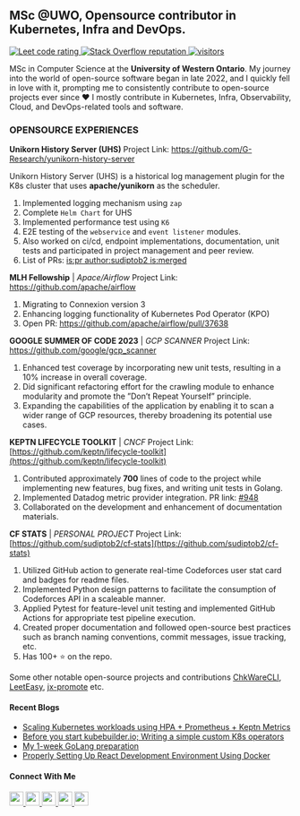 ## MSc @UWO, Opensource contributor in Kubernetes, Infra and DevOps.	 

<p align="left">
  <!--
  <a href="https://leetcode.com/sudiptob2/">
    <img src="https://cp-logo.vercel.app/leetcode/sudiptob2" alt="Leet code rating" />
  </a>
  -->
  <a href="https://codeforces.com/profile/sudipto.me">
    <img src="https://raw.githubusercontent.com/sudiptob2/cf-stats/main/output/rating.svg" alt="Leet code rating" />
  </a>
  <a href="https://stackoverflow.com/users/5921662/sudipto">
    <img alt="Stack Overflow reputation" src="https://img.shields.io/stackexchange/stackoverflow/r/5921662?color=orange&label=reputation&logo=stackoverflow">
  </a>
  <a href="https://github.com/sudiptob2/">
    <img src="https://komarev.com/ghpvc/?username=sudiptob2" alt="visitors" />
  </a>

</p>

MSc in Computer Science at the **University of Western Ontario**. My journey into the world of open-source software began in late 2022, and I quickly fell in love with it, prompting me to consistently contribute to open-source projects ever since ❤️ I mostly contribute in Kubernetes, Infra, Observability, Cloud, and DevOps-related tools and software.


### OPENSOURCE EXPERIENCES
**Unikorn History Server (UHS)**
Project Link: https://github.com/G-Research/yunikorn-history-server

Unikorn History Server (UHS) is a historical log management plugin for the K8s cluster that uses **apache/yunikorn** as the scheduler.

1. Implemented logging mechanism using `zap`
2. Complete `Helm Chart` for UHS
3. Implemented performance test using `K6`
4. E2E testing of the `webservice` and `event listener` modules.
5. Also worked on ci/cd, endpoint implementations, documentation, unit tests and participated in project management and peer review.
6. List of PRs: [is:pr author:sudiptob2 is:merged](https://github.com/G-Research/yunikorn-history-server/pulls?q=is%3Apr+author%3Asudiptob2+is%3Amerged)


**MLH Fellowship** | _Apace/Airflow_
Project Link: https://github.com/apache/airflow

1. Migrating to Connexion version 3
2. Enhancing logging functionality of Kubernetes Pod Operator (KPO)
3. Open PR: https://github.com/apache/airflow/pull/37638

**GOOGLE SUMMER OF CODE 2023** | _GCP SCANNER_
Project Link: https://github.com/google/gcp_scanner

1. Enhanced test coverage by incorporating new unit tests, resulting in a 10% increase in overall coverage.
2. Did significant refactoring effort for the crawling module to enhance modularity and promote the ”Don’t Repeat Yourself” principle.
3. Expanding the capabilities of the application by enabling it to scan a wider range of GCP resources, thereby broadening its potential use cases.

**KEPTN LIFECYCLE TOOLKIT** | _CNCF_ 
Project Link: [https://github.com/keptn/lifecycle-toolkit](https://github.com/keptn/lifecycle-toolkit)
1. Contributed approximately **700** lines of code to the project while implementing new features, bug fixes, and writing unit tests in Golang.
2. Implemented Datadog metric provider integration. PR link: [#948
](https://github.com/keptn/lifecycle-toolkit/pull/948)
3. Collaborated on the development and enhancement of documentation materials.

**CF STATS** | _PERSONAL PROJECT_ 
Project Link: [https://github.com/sudiptob2/cf‐stats](https://github.com/sudiptob2/cf-stats)
1. Utilized GitHub action to generate real-time Codeforces user stat card and badges for readme files.
2. Implemented Python design patterns to facilitate the consumption of Codeforces API in a scaleable manner.
3. Applied Pytest for feature-level unit testing and implemented GitHub Actions for appropriate test pipeline execution.
4. Created proper documentation and followed open-source best practices such as branch naming conventions, commit messages, issue tracking, etc.
5. Has 100+ ⭐  on the repo.

Some other notable open-source projects and contributions [ChkWareCLI](https://github.com/chkware/cli), [LeetEasy](https://github.com/sudiptob2/leet-easy), [jx-promote](https://github.com/jenkins-x-plugins/jx-promote) etc.

<!-- 
#### Development Stuffs:

<b>⚡ Github Stats</b>
<p float="left">
<img height="205em" src="https://raw.githubusercontent.com/sudiptob2/action-based-github-stats/master/generated/overview.svg#gh-light-mode-only" /> 
<img height="205em" src="https://raw.githubusercontent.com/sudiptob2/action-based-github-stats/master/generated/languages.svg#gh-light-mode-only"/>
</p>

<b>&#128200; Competitive Programming</b>
<p float="left">
<img height="273em" src="https://leetcard.jacoblin.cool/sudiptob2?theme=light&font=Karma&ext=contest" />
<img height="280em" src="https://raw.githubusercontent.com/sudiptob2/cf-stats/main/output/light_card.svg" />
</p>
-->

#### Recent Blogs
- [Scaling Kubernetes workloads using HPA + Prometheus + Keptn Metrics](https://github.com/sudiptob2/autoscaling-using-keptn-hpa-exercise)
- [Before you start kubebuilder.io; Writing a simple custom K8s operators](https://sudiptobaral.hashnode.dev/before-you-start-kubebuilderio)
- [My 1-week GoLang preparation](https://www.linkedin.com/pulse/my-take-golang-7-days-sudipto-baral-rdpuc%3FtrackingId=i61kz05DS%252FKPRh%252BZNVxwfQ%253D%253D/?trackingId=i61kz05DS%2FKPRh%2BZNVxwfQ%3D%3D)
- [Properly Setting Up React Development Environment Using Docker](https://medium.com/@sudiptob2/properly-setting-up-react-development-environment-using-docker-a2de46464d0b)

#### Connect With Me

<p left="center">
<a href="https://twitter.com/sudiptob2">
  <img src="https://img.shields.io/badge/twitter-%231DA1F2.svg?&style=for-the-badge&logo=twitter&logoColor=white" height=25>
</a> 
<a href="https://www.linkedin.com/in/sudiptob2/">
  <img src="https://img.shields.io/badge/linkedin-%230077B5.svg?&style=for-the-badge&logo=linkedin&logoColor=white" height=25>
</a> 
<a href="https://www.facebook.com/sudiptob2">
  <img src="https://img.shields.io/badge/Facebook-1877F2?style=for-the-badge&logo=facebook&logoColor=white" height=25>
</a>
<a href="https://medium.com/@sudiptob2">
  <img src="https://img.shields.io/badge/Medium-12100E?style=for-the-badge&logo=medium&logoColor=white" height=25>
</a>
<a href="mailto:sudiptobaral.me@gmail.com">
  <img src="	https://img.shields.io/badge/Gmail-D14836?style=for-the-badge&logo=gmail&logoColor=white" height=25>
</a>
</p>
